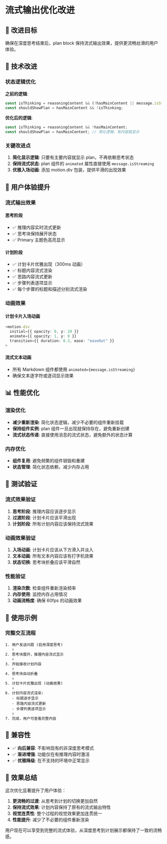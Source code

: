 # 流式输出优化改进

## 🎯 改进目标

确保在深度思考结束后，plan block 保持流式输出效果，提供更流畅丝滑的用户体验。

## 🔧 技术改进

### 状态逻辑优化

**之前的逻辑**:
```typescript
const isThinking = reasoningContent && (!hasMainContent || message.isStreaming);
const shouldShowPlan = hasMainContent && !isThinking;
```

**优化后的逻辑**:
```typescript
const isThinking = reasoningContent && !hasMainContent;
const shouldShowPlan = hasMainContent; // 简化逻辑，有内容就显示
```

### 关键改进点

1. **简化显示逻辑**: 只要有主要内容就显示 plan，不再依赖思考状态
2. **保持流式状态**: plan 组件的 `animated` 属性直接使用 `message.isStreaming`
3. **优雅入场动画**: 添加 motion.div 包装，提供平滑的出现效果

## 🎨 用户体验提升

### 流式输出效果

#### 思考阶段
- ✅ 推理内容实时流式更新
- ✅ 思考块保持展开状态
- ✅ Primary 主题色高亮显示

#### 计划阶段
- ✅ 计划卡片优雅出现（300ms 动画）
- ✅ 标题内容流式渲染
- ✅ 思路内容流式更新
- ✅ 步骤列表逐项显示
- ✅ 每个步骤的标题和描述分别流式渲染

### 动画效果

#### 计划卡片入场动画
```typescript
<motion.div
  initial={{ opacity: 0, y: 20 }}
  animate={{ opacity: 1, y: 0 }}
  transition={{ duration: 0.3, ease: "easeOut" }}
>
```

#### 流式文本动画
- 所有 Markdown 组件都使用 `animated={message.isStreaming}`
- 确保文本逐字符或逐词显示效果

## 📊 性能优化

### 渲染优化
- **减少重新渲染**: 简化状态逻辑，减少不必要的组件重新挂载
- **保持组件实例**: plan 组件一旦出现就保持存在，避免重新创建
- **流式状态传递**: 直接使用消息的流式状态，避免额外的状态计算

### 内存优化
- **组件复用**: 避免频繁的组件销毁和重建
- **状态管理**: 简化状态依赖，减少内存占用

## 🧪 测试验证

### 流式效果验证
1. **思考阶段**: 推理内容应该逐步显示
2. **过渡阶段**: 计划卡片应该平滑出现
3. **计划阶段**: 所有计划内容应该保持流式效果

### 动画效果验证
1. **入场动画**: 计划卡片应该从下方滑入并淡入
2. **文本动画**: 所有文本内容应该有打字机效果
3. **状态切换**: 思考块折叠应该平滑自然

### 性能验证
1. **渲染次数**: 检查组件重新渲染频率
2. **内存使用**: 监控内存占用情况
3. **动画流畅度**: 确保 60fps 的动画效果

## 📝 使用示例

### 完整交互流程
```
1. 用户发送问题 (启用深度思考)
   ↓
2. 思考块展开，推理内容流式显示
   ↓
3. 开始接收计划内容
   ↓
4. 思考块自动折叠
   ↓
5. 计划卡片优雅出现 (动画效果)
   ↓
6. 计划内容流式渲染:
   - 标题逐步显示
   - 思路内容流式更新
   - 步骤列表逐项显示
   ↓
7. 完成，用户可查看完整内容
```

## 🔄 兼容性

- ✅ **向后兼容**: 不影响现有的非深度思考模式
- ✅ **渐进增强**: 功能仅在有推理内容时激活
- ✅ **优雅降级**: 在不支持的环境中正常显示

## 🚀 效果总结

这次优化显著提升了用户体验：

1. **更流畅的过渡**: 从思考到计划的切换更加自然
2. **保持流式效果**: 计划内容保持了原有的流式输出特性
3. **视觉连贯性**: 整个过程的视觉效果更加连贯统一
4. **性能提升**: 减少了不必要的组件重新渲染

用户现在可以享受到完整的流式体验，从深度思考到计划展示都保持了一致的流畅感。
